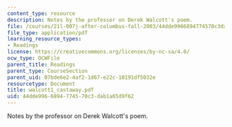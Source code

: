 ```yaml
---
content_type: resource
description: Notes by the professor on Derek Walcott's poem.
file: /courses/21l-007j-after-columbus-fall-2003/44dde9966894774570c3dab1a65d9f62_walcott1_castaway.pdf
file_type: application/pdf
learning_resource_types:
- Readings
license: https://creativecommons.org/licenses/by-nc-sa/4.0/
ocw_type: OCWFile
parent_title: Readings
parent_type: CourseSection
parent_uid: 07bde6e2-4af2-1d67-e22c-18191df5032e
resourcetype: Document
title: walcott1_castaway.pdf
uid: 44dde996-6894-7745-70c3-dab1a65d9f62
---
```

Notes by the professor on Derek Walcott's poem.